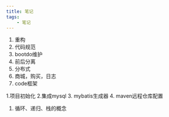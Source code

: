 ```yaml
---
title: 笔记
tags:
    - 笔记
---
```


1. 重构
1. 代码规范
2. bootdo维护
3. 前后分离
4. 分布式
5. 商城，购买，日志
6. code框架

1.项目初始化
2.集成mysql
3. mybatis生成器
4. maven远程仓库配置

1. 循环、递归、栈的概念
